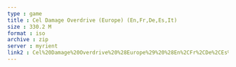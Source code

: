 ```yaml
---
type : game
title : Cel Damage Overdrive (Europe) (En,Fr,De,Es,It)
size : 330.2 M
format : iso
archive : zip
server : myrient
link2 : Cel%20Damage%20Overdrive%20%28Europe%29%20%28En%2CFr%2CDe%2CEs%2CIt%29
---
```

